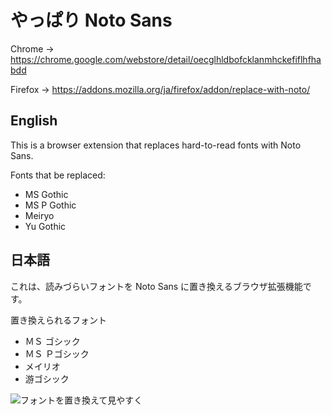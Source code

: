 # やっぱり Noto Sans

Chrome -> https://chrome.google.com/webstore/detail/oecglhldbofcklanmhckefiflhfhabdd

Firefox -> https://addons.mozilla.org/ja/firefox/addon/replace-with-noto/

## English
This is a browser extension that replaces hard-to-read fonts with Noto Sans.

Fonts that be replaced:

- MS Gothic
- MS P Gothic
- Meiryo
- Yu Gothic

## 日本語

これは、読みづらいフォントを Noto Sans に置き換えるブラウザ拡張機能です。

置き換えられるフォント

- ＭＳ ゴシック
- ＭＳ Ｐゴシック
- メイリオ
- 游ゴシック


![フォントを置き換えて見やすく](https://user-images.githubusercontent.com/75155258/159868921-7dd6896a-19b0-41c9-86c3-8041ec9fe730.png)

